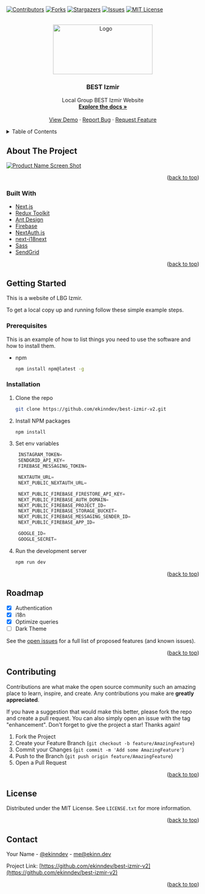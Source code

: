 <div id="top"></div>

[![Contributors][contributors-shield]][contributors-url]
[![Forks][forks-shield]][forks-url]
[![Stargazers][stars-shield]][stars-url]
[![Issues][issues-shield]][issues-url]
[![MIT License][license-shield]][license-url]

<!-- PROJECT LOGO -->
<br />
<div align="center">
  <a href="https://github.com/ekinndev/best-izmir-v2">
    <img src="https://user-images.githubusercontent.com/53966235/144131652-71a29e7b-a771-413a-a1aa-ae9a3e672a41.png" alt="Logo" width="260" height="130">
  </a>

<br/>
<h3 align="center">BEST Izmir</h3>
  <p align="center">
    Local Group BEST Izmir Website
    <br />
    <a href="https://github.com/ekinndev/best-izmir-v2"><strong>Explore the docs »</strong></a>
    <br />
    <br />
    <a href="https://bestizmirege.org/">View Demo</a>
    ·
    <a href="https://github.com/ekinndev/best-izmir-v2/issues">Report Bug</a>
    ·
    <a href="https://github.com/ekinndev/best-izmir-v2/issues">Request Feature</a>
  </p>
</div>

<!-- TABLE OF CONTENTS -->
<details>
  <summary>Table of Contents</summary>
  <ol>
    <li>
      <a href="#about-the-project">About The Project</a>
      <ul>
        <li><a href="#built-with">Built With</a></li>
      </ul>
    </li>
    <li>
      <a href="#getting-started">Getting Started</a>
      <ul>
        <li><a href="#installation">Installation</a></li>
      </ul>
    </li>
    <li><a href="#roadmap">Roadmap</a></li>
    <li><a href="#contributing">Contributing</a></li>
    <li><a href="#license">License</a></li>
    <li><a href="#contact">Contact</a></li>
  </ol>
</details>

<!-- ABOUT THE PROJECT -->

## About The Project

[![Product Name Screen Shot][product-screenshot]](https://bestizmirege.org/)

<p align="right">(<a href="#top">back to top</a>)</p>

### Built With

- [Next.js](https://nextjs.org/)
- [Redux Toolkit](https://redux-toolkit.js.org/)
- [Ant Design](https://ant.design/)
- [Firebase](https://firebase.google.com/)
- [NextAuth.js](https://next-auth.js.org/)
- [next-i18next](https://next-i18next.com/)
- [Sass](https://sass-lang.com/)
- [SendGrid](https://sendgrid.com/)

<p align="right">(<a href="#top">back to top</a>)</p>

<!-- GETTING STARTED -->

## Getting Started

This is a website of LBG Izmir.

To get a local copy up and running follow these simple example steps.

### Prerequisites

This is an example of how to list things you need to use the software and how to install them.

- npm
  ```sh
  npm install npm@latest -g
  ```

### Installation

1. Clone the repo
   ```sh
   git clone https://github.com/ekinndev/best-izmir-v2.git
   ```
2. Install NPM packages
   ```sh
   npm install
   ```
3. Set env variables

   ```js
    INSTAGRAM_TOKEN=
    SENDGRID_API_KEY=
    FIREBASE_MESSAGING_TOKEN=

    NEXTAUTH_URL=
    NEXT_PUBLIC_NEXTAUTH_URL=

    NEXT_PUBLIC_FIREBASE_FIRESTORE_API_KEY=
    NEXT_PUBLIC_FIREBASE_AUTH_DOMAIN=
    NEXT_PUBLIC_FIREBASE_PROJECT_ID=
    NEXT_PUBLIC_FIREBASE_STORAGE_BUCKET=
    NEXT_PUBLIC_FIREBASE_MESSAGING_SENDER_ID=
    NEXT_PUBLIC_FIREBASE_APP_ID=

    GOOGLE_ID=
    GOOGLE_SECRET=
   ```

4. Run the development server
   ```sh
   npm run dev
   ```

<p align="right">(<a href="#top">back to top</a>)</p>

<!-- ROADMAP -->

## Roadmap

- [x] Authentication
- [x] i18n
- [x] Optimize queries
- [ ] Dark Theme

See the [open issues](https://github.com/ekinndev/best-izmir-v2/issues) for a full list of proposed features (and known issues).

<p align="right">(<a href="#top">back to top</a>)</p>

<!-- CONTRIBUTING -->

## Contributing

Contributions are what make the open source community such an amazing place to learn, inspire, and create. Any contributions you make are **greatly appreciated**.

If you have a suggestion that would make this better, please fork the repo and create a pull request. You can also simply open an issue with the tag "enhancement".
Don't forget to give the project a star! Thanks again!

1. Fork the Project
2. Create your Feature Branch (`git checkout -b feature/AmazingFeature`)
3. Commit your Changes (`git commit -m 'Add some AmazingFeature'`)
4. Push to the Branch (`git push origin feature/AmazingFeature`)
5. Open a Pull Request

<p align="right">(<a href="#top">back to top</a>)</p>

<!-- LICENSE -->

## License

Distributed under the MIT License. See `LICENSE.txt` for more information.

<p align="right">(<a href="#top">back to top</a>)</p>

<!-- CONTACT -->

## Contact

Your Name - [@ekinndev](https://twitter.com/ekinndev) - me@ekinn.dev

Project Link: [https://github.com/ekinndev/best-izmir-v2](https://github.com/ekinndev/best-izmir-v2)

<p align="right">(<a href="#top">back to top</a>)</p>

<!-- MARKDOWN LINKS & IMAGES -->
<!-- https://www.markdownguide.org/basic-syntax/#reference-style-links -->

[contributors-shield]: https://img.shields.io/github/contributors/ekinndev/best-izmir-v2.svg?style=for-the-badge
[contributors-url]: https://github.com/ekinndev/best-izmir-v2/graphs/contributors
[forks-shield]: https://img.shields.io/github/forks/ekinndev/best-izmir-v2.svg?style=for-the-badge
[forks-url]: https://github.com/ekinndev/best-izmir-v2/network/members
[stars-shield]: https://img.shields.io/github/stars/ekinndev/best-izmir-v2.svg?style=for-the-badge
[stars-url]: https://github.com/ekinndev/best-izmir-v2/stargazers
[issues-shield]: https://img.shields.io/github/issues/ekinndev/best-izmir-v2.svg?style=for-the-badge
[issues-url]: https://github.com/ekinndev/best-izmir-v2/issues
[license-shield]: https://img.shields.io/github/license/ekinndev/best-izmir-v2.svg?style=for-the-badge
[license-url]: https://github.com/ekinndev/best-izmir-v2/blob/main/LICENSE
[linkedin-shield]: https://img.shields.io/badge/-LinkedIn-black.svg?style=for-the-badge&logo=linkedin&colorB=555
[linkedin-url]: https://linkedin.com/in/ekinndev
[product-screenshot]: https://user-images.githubusercontent.com/53966235/144130174-3d1d7be8-2891-420a-b185-e6d583f6c164.png
